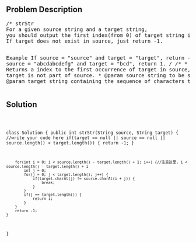<!--
<style>
  body { font-family: Arial, sans-serif; }
  .container { max-width: 100%; margin: auto; padding: 20px; }
  .comment-block { background-color: #f9f9f9; padding: 10px; border-left: 5px solid #ccc; max-width: 50%; margin: auto;}
  .code-block { background-color: #f4f4f4; padding: 10px; border: 1px solid #ddd; }
</style>
-->

<div class='container'>
<h2>Problem Description</h2>
<div class='comment-block'>
<pre>
/* strStr
For a given source string and a target string, 
you should output the first index(from 0) of target string in source string.
If target does not exist in source, just return -1.

Example
If source = "source" and target = "target", return -1.
If source = "abcdabcdefg" and target = "bcd", return 1.
*/
    /**
     * Returns a index to the first occurrence of target in source,
     * or -1  if target is not part of source.
     * @param source string to be scanned.
     * @param target string containing the sequence of characters to match.
     */
</pre>
</div>

<h2>Solution</h2>
<div class='code-block'>
<pre><code class='language-java'>

class Solution {
    public int strStr(String source, String target) {
        //write your code here
        if(target == null || source == null || source.length() < target.length()) {
            return -1;
        }
        
        for(int i = 0; i < source.length() - target.length() + 1; i++) {//注意这里, i < source.length() - target.length() + 1
            int j = 0;
            for(j = 0; j < target.length(); j++) {
                if(target.charAt(j) != source.charAt(i + j)) {
                    break;
                }
            }
            if(j == target.length()) {
                return i;
            }
        }
        return -1;
    }
}</code></pre>
</div>
</div>

